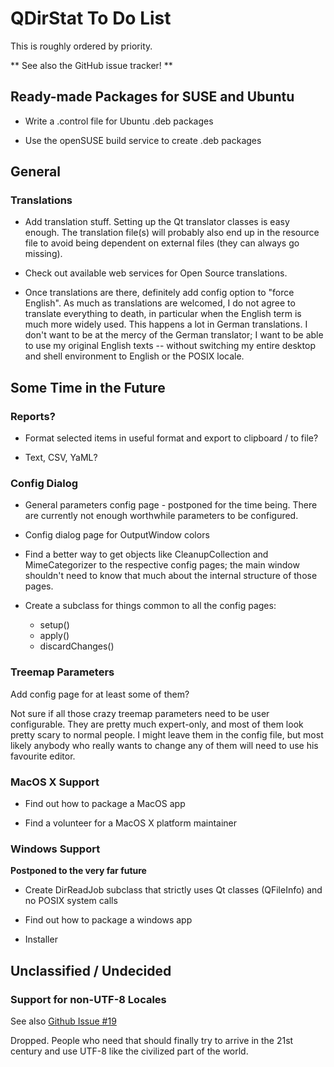 # QDirStat To Do List

This is roughly ordered by priority.

** See also the GitHub issue tracker! **


## Ready-made Packages for SUSE and Ubuntu

- Write a .control file for Ubuntu .deb packages

- Use the openSUSE build service to create .deb packages


## General

### Translations

- Add translation stuff. Setting up the Qt translator classes is easy
  enough. The translation file(s) will probably also end up in the resource
  file to avoid being dependent on external files (they can always go
  missing).

- Check out available web services for Open Source translations.

- Once translations are there, definitely add config option to "force English".
  As much as translations are welcomed, I do not agree to translate everything
  to death, in particular when the English term is much more widely used. This
  happens a lot in German translations. I don't want to be at the mercy of the
  German translator; I want to be able to use my original English texts --
  without switching my entire desktop and shell environment to English or the
  POSIX locale.


## Some Time in the Future

### Reports?

- Format selected items in useful format and export to clipboard / to file?

- Text, CSV, YaML?


### Config Dialog


- General parameters config page - postponed for the time being. There are
  currently not enough worthwhile parameters to be configured.

- Config dialog page for OutputWindow colors

- Find a better way to get objects like CleanupCollection and MimeCategorizer
  to the respective config pages; the main window shouldn't need to know that
  much about the internal structure of those pages.

- Create a subclass for things common to all the config pages:
  - setup()
  - apply()
  - discardChanges()



### Treemap Parameters

Add config page for at least some of them?

Not sure if all those crazy treemap parameters need to be user configurable.
They are pretty much expert-only, and most of them look pretty scary to normal
people. I might leave them in the config file, but most likely anybody who
really wants to change any of them will need to use his favourite editor.



### MacOS X Support

- Find out how to package a MacOS app

- Find a volunteer for a MacOS X platform maintainer


### Windows Support

**Postponed to the very far future**

- Create DirReadJob subclass that strictly uses Qt classes (QFileInfo) and no
  POSIX system calls

- Find out how to package a windows app

- Installer


## Unclassified / Undecided

### Support for non-UTF-8 Locales

See also
[Github Issue #19](https://github.com/shundhammer/qdirstat/issues/19)

Dropped. People who need that should finally try to arrive in the 21st century
and use UTF-8 like the civilized part of the world.
